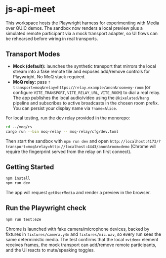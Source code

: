 # js-api-meet

This workspace hosts the Playwright harness for experimenting with Media over QUIC demos. The sandbox now renders a local preview plus a simulated remote participant via a mock transport adapter, so UI flows can be rehearsed before wiring in real transports.

## Transport Modes

- **Mock (default):** launches the synthetic transport that mirrors the local stream into a fake remote tile and exposes add/remove controls for Playwright. No MoQ stack required.
- **MoQ relay:** pass `?transport=moq&relay=https://relay.example/anon&room=my-room` (or configure `VITE_TRANSPORT`, `VITE_RELAY_URL`, `VITE_ROOM`) to dial a real relay. The app publishes the local audio/video using the `@kixelated/hang` pipeline and subscribes to active broadcasts in the chosen room prefix. You can persist your display name via `?name=Alice`.

For local testing, run the dev relay provided in the monorepo:

```bash
cd ../moq/rs
cargo run --bin moq-relay -- moq-relay/cfg/dev.toml
```

Then start the sandbox with `npm run dev` and open `http://localhost:4173/?transport=moq&relay=http://localhost:4443/anon&room=demo` (Chrome will require the fingerprint served from the relay on first connect).

## Getting Started

```bash
npm install
npm run dev
```

The app will request `getUserMedia` and render a preview in the browser.

## Run the Playwright check

```bash
npm run test:e2e
```

Chrome is launched with fake camera/microphone devices, backed by fixtures in `fixtures/camera.y4m` and `fixtures/mic.wav`, so every run sees the same deterministic media. The test confirms that the local `<video>` element receives frames, the mock transport can add/remove remote participants, and the UI reacts to mute/speaking toggles.
